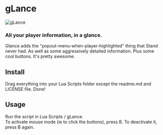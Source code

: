 # gLance
![gLance](https://lance.is-terrible.com/5FVG2ZcTX.jpeg)
### All your player information, in a glance.  
Glance adds the "popout-menu-when-player-highlighted" thing that Stand never had. As well as some aggressively detailed information. Plus some cool buttons. It's pretty awesome.

## Install  
Drag everything into your Lua Scripts folder except the readme.md and LICENSE file. Done!  

## Usage  
Run the script in Lua Scripts / gLance.  
To activate mouse mode (ie to click the buttons), press B. To deactivate it, press B again.
